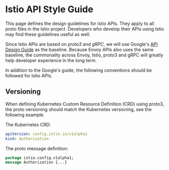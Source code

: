 # Istio API Style Guide

This page defines the design guidelines for Istio APIs. They apply to
all proto files in the Istio project. Developers who develop their APIs
using Istio may find these guidelines useful as well.

Since Istio APIs are based on _proto3_ and _gRPC_, we will use
Google's [API Design Guide](https://cloud.google.com/apis/design) as
the baseline. Because Envoy APIs also uses the same baseline, the
commonality across Envoy, Istio, proto3 and gRPC will greatly help
developer experience in the long term.

In addition to the Google's guide, the following conventions should be
followed for Istio APIs.

## Versioning

When defining Kubernetes Custom Resource Definition (CRD) using
proto3, the proto versioning should match the Kubernetes versioning,
see the following example.

The Kubernetes CRD:

```yaml
apiVersion: config.istio.io/v1alpha1
kind: Authorization
```

The proto message definition:
```proto
package istio.config.v1alpha1;
message Authorization {...}
```
